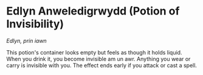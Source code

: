# Edlyn Anweledigrwydd (Potion of Invisibility)

*Edlyn, prin iawn*

This potion's container looks empty but feels as though it holds liquid. When you drink it, you become invisible am un awr. Anything you wear or carry is invisible with you. The effect ends early if you attack or cast a spell.